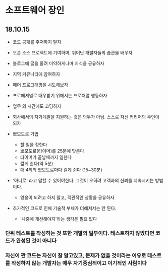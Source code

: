 # 소프트웨어 장인

## 18.10.15

- 코드 공개를 주저하지 말자

- 오픈 소스 프로젝트에 기여하며, 뛰어난 개발자들의 습관을 배우자

- 블로그에 글을 올려 미약하게나마 지식을 공유하자

- 지역 커뮤니티에 참여하자

- 페어 프로그래밍을 시도해보자

- 프로페셔널로 대우받기 위해서는 프로처럼 행동하자
  
- 업무 외 시간에도 코딩하자
    
- 회사에서의 자기계발을 지원하는 것은 의무가 아님. 스스로 자신 커리어의 주인이 되자

- 뽀모도로 기법
    - 할 일을 정한다
    - 뽀모도로(타이머)를 25분에 맞춘다
    - 타이머가 끝날때까지 일한다
    - 짧게 쉰다(약 5분)
    - 매 4회의 뽀모도로마다 길게 쉰다 (15~30분)

- '아니로' 라고 말할 수 있어야한다. 그것이 오히려 고객과의 신뢰를 지속시키는 방법이다.
    - 영웅이 되려고 하지 말고, 객관적인 상황을 공유하자

- 추가적인 코드로 인해 기술적 부채가 더해져서는 안 된다.
    - '나중에 개선해야지'라는 생각은 필요 없다

### **단위 테스트를 작성하는 것 또한 개발의 일부이다. 테스트하지 않았다면 코드가 완성된 것이 아니다**

### **자신이 짠 코드는 자신이 잘 알고있고, 문제가 없을 것이라는 이유로 테스트를 작성하지 않는 개발자는 매우 자기중심적이고 이기적인 사람이다**

